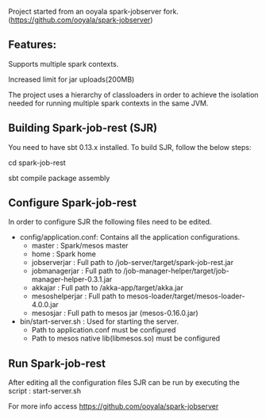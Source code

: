 Project started from an ooyala spark-jobserver fork. (https://github.com/ooyala/spark-jobserver)

## Features:

Supports multiple spark contexts.

Increased limit for jar uploads(200MB)

The project uses a hierarchy of classloaders in order to achieve the isolation needed for running multiple spark contexts in the same JVM.

## Building Spark-job-rest (SJR)

You need to have sbt 0.13.x installed. To build SJR, follow the below steps:

cd spark-job-rest

sbt compile package assembly

## Configure Spark-job-rest

In order to configure SJR the following files need to be edited.

* config/application.conf: Contains all the application configurations.
	- master : Spark/mesos master
	- home : Spark home
	- jobserverjar : Full path to /job-server/target/spark-job-rest.jar
	- jobmanagerjar : Full path to /job-manager-helper/target/job-manager-helper-0.3.1.jar
	- akkajar  : Full path to /akka-app/target/akka.jar
	- mesoshelperjar : Full path to mesos-loader/target/mesos-loader-4.0.0.jar
	- mesosjar : Full path to mesos jar (mesos-0.16.0.jar)
* bin/start-server.sh : Used for starting the server.
	- Path to application.conf must be configured
	- Path to mesos native lib(libmesos.so) must be configured


## Run Spark-job-rest

After editing all the configuration files SJR can be run by executing the script : start-server.sh

For more info access https://github.com/ooyala/spark-jobserver
